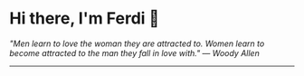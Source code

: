 <h1>Hi there, I'm Ferdi 👋</h1>

<p><em>
  "Men learn to love the woman they are attracted to. Women learn to become attracted to the man they fall in love with." — Woody Allen
</em></p>

---
